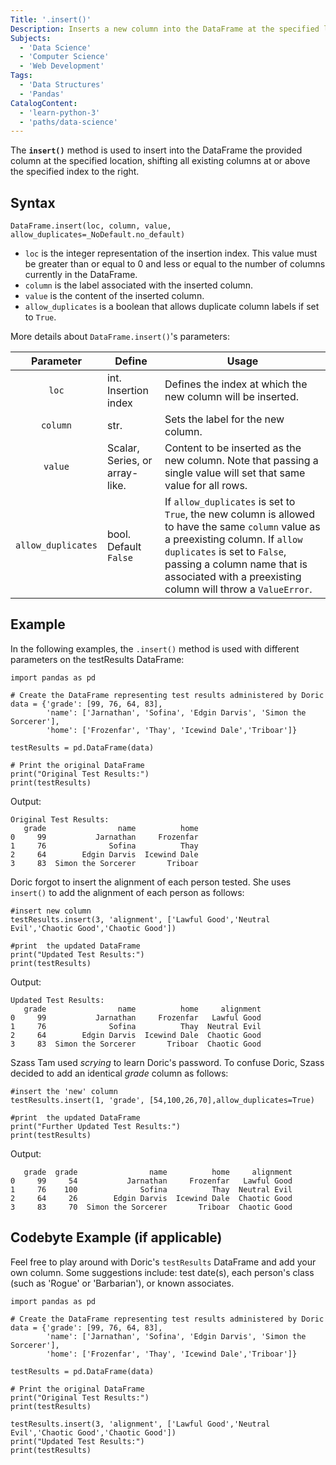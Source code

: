 ```yaml
---
Title: '.insert()'
Description: Inserts a new column into the DataFrame at the specified location.
Subjects:
  - 'Data Science'
  - 'Computer Science'
  - 'Web Development'
Tags:
  - 'Data Structures'
  - 'Pandas'
CatalogContent:
  - 'learn-python-3'
  - 'paths/data-science'
---
```


The **`insert()`** method is used to insert into the DataFrame the provided column at the specified location, shifting all existing columns at or above the specified index to the right.

## Syntax

```pseudo
DataFrame.insert(loc, column, value, allow_duplicates=_NoDefault.no_default)
```

- `loc` is the integer representation of the insertion index.  This value must be greater than or equal to 0 and less or equal to the number of columns currently in the DataFrame.
- `column` is the label associated with the inserted column.
- `value` is the content of the inserted column.
- `allow_duplicates` is a boolean that allows duplicate column labels if set to `True`.

More details about `DataFrame.insert()`'s parameters:

|   Parameter   | Define                                                | Usage                                                                                                                                                                                                                                                                                                                                                                                                                       |
| :-----------: | ----------------------------------------------------- | --------------------------------------------------------------------------------------------------------------------------------------------------------------------------------------------------------------------------------------------------------------------------------------------------------------------------------------------------------------------------------------------------------------------------- |
|    `loc`     | int. Insertion index                                 | Defines the index at which the new column will be inserted.                                                                                                                                                                                                                                                                           |
|    `column`     | str.                        | Sets the label for the new column.                                                                                                                                                                                                                                                                                          |
|     `value`     | Scalar, Series, or array-like.                        | Content to be inserted as the new column.  Note that passing a single value will set that same value for all rows.                                                                                                                                                 |
| `allow_duplicates` | bool. Default `False` | If `allow_duplicates` is set to `True`, the new column is allowed to have the same `column` value as a preexisting column. If `allow duplicates` is set to `False`, passing a column name that is associated with a preexisting column will throw a `ValueError`. |

## Example

In the following examples, the `.insert()` method is used with different parameters on the testResults DataFrame:

```
import pandas as pd
 
# Create the DataFrame representing test results administered by Doric
data = {'grade': [99, 76, 64, 83],
        'name': ['Jarnathan', 'Sofina', 'Edgin Darvis', 'Simon the Sorcerer'],
        'home': ['Frozenfar', 'Thay', 'Icewind Dale','Triboar']}
 
testResults = pd.DataFrame(data)
 
# Print the original DataFrame
print("Original Test Results:")
print(testResults)
```

Output:

```
Original Test Results:
   grade                name          home
0     99           Jarnathan     Frozenfar
1     76              Sofina          Thay
2     64        Edgin Darvis  Icewind Dale
3     83  Simon the Sorcerer       Triboar
```

Doric forgot to insert the alignment of each person tested.  She uses `insert()` to add the alignment of each person as follows:

```
#insert new column
testResults.insert(3, 'alignment', ['Lawful Good','Neutral Evil','Chaotic Good','Chaotic Good'])

#print  the updated DataFrame
print("Updated Test Results:")
print(testResults)
```

Output:

```
Updated Test Results:
   grade                name          home     alignment
0     99           Jarnathan     Frozenfar   Lawful Good
1     76              Sofina          Thay  Neutral Evil
2     64        Edgin Darvis  Icewind Dale  Chaotic Good
3     83  Simon the Sorcerer       Triboar  Chaotic Good
```

Szass Tam used *scrying* to learn Doric's password.  To confuse Doric, Szass decided to add an identical *grade* column as follows:

```
#insert the 'new' column
testResults.insert(1, 'grade', [54,100,26,70],allow_duplicates=True)

#print  the updated DataFrame
print("Further Updated Test Results:")
print(testResults)
```

Output:

```
   grade  grade                name          home     alignment
0     99     54           Jarnathan     Frozenfar   Lawful Good
1     76    100              Sofina          Thay  Neutral Evil
2     64     26        Edgin Darvis  Icewind Dale  Chaotic Good
3     83     70  Simon the Sorcerer       Triboar  Chaotic Good
```

## Codebyte Example (if applicable)

Feel free to play around with Doric's `testResults` DataFrame and add your own column.  Some suggestions include: test date(s), each person's class (such as 'Rogue' or 'Barbarian'), or known associates.

```codebyte/js
import pandas as pd
 
# Create the DataFrame representing test results administered by Doric
data = {'grade': [99, 76, 64, 83],
        'name': ['Jarnathan', 'Sofina', 'Edgin Darvis', 'Simon the Sorcerer'],
        'home': ['Frozenfar', 'Thay', 'Icewind Dale','Triboar']}
 
testResults = pd.DataFrame(data)
 
# Print the original DataFrame
print("Original Test Results:")
print(testResults)

testResults.insert(3, 'alignment', ['Lawful Good','Neutral Evil','Chaotic Good','Chaotic Good'])
print("Updated Test Results:")
print(testResults)
```
